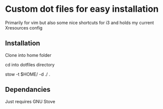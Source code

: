 # Custom dot files for easy installation

Primarily for vim but also some nice shortcuts for i3 and holds my current Xresources config

## Installation

Clone into home folder 

cd into dotfiles directory

stow -t $HOME/ -d ./ .

## Dependancies

Just requires GNU Stove

